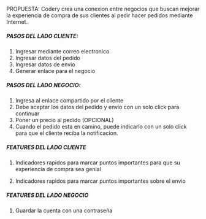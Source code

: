 PROPUESTA:
Codery crea una conexion entre negocios que buscan mejorar la experiencia de compra de sus clientes al pedir hacer pedidos mediante Internet.

##### PASOS DEL LADO CLIENTE:

1. Ingresar mediante correo electronico
2. Ingresar datos del pedido
3. Ingresar datos de envio
4. Generar enlace para el negocio

##### PASOS DEL LADO NEGOCIO:

1. Ingresa al enlace compartido por el cliente
2. Debe aceptar los datos del pedido y envio con un solo click para continuar
3. Poner un precio al pedido (OPCIONAL)
4. Cuando el pedido esta en camino, puede indicarlo con un solo click para que el cliente reciba la notificacion.

##### FEATURES DEL LADO CLIENTE

1. Indicadores rapidos para marcar puntos importantes para que su experiencia de compra sea genial

2. Indicadores rapidos para marcar puntos importantes sobre el envio

##### FEATURES DEL LADO NEGOCIO

1. Guardar la cuenta con una contraseña
